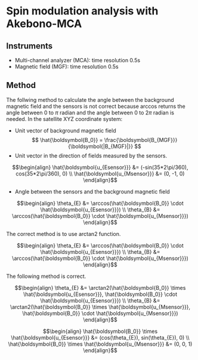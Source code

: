# Spin modulation analysis with Akebono-MCA

## Instruments
- Multi-channel analyzer (MCA): time resolution 0.5s
- Magnetic field (MGF): time resolution 0.5s

## Method
The follwing method to calculate the angle between the background magnetic field and the sensors is not correct because arccos returns the angle between 0 to $\pi$ radian and the angle between 0 to $2\pi$ radian is needed.
In the satellite XYZ coordinate system:
- Unit vector of background magnetic field
$$ \hat{\boldsymbol{B_0}} = \frac{\boldsymbol{B_{MGF}}}{\boldsymbol{|B_{MGF}|}} $$
- Unit vector in the direction of fields measured by the sensors.
```math
\begin{align}
\hat{\boldsymbol{u_{Esensor}}} &= (-sin(35*2\pi/360), cos(35*2\pi/360), 0) \\
\hat{\boldsymbol{u_{Msensor}}} &= (0, -1, 0)
\end{align}
```
- Angle between the sensors and the background magnetic field
```math
\begin{align}
\theta_{E} &= \arccos(\hat{\boldsymbol{B_0}} \cdot \hat{\boldsymbol{u_{Esensor}}}) \\
\theta_{B} &= \arccos(\hat{\boldsymbol{B_0}} \cdot \hat{\boldsymbol{u_{Msensor}}})
\end{align}
```
The correct method is to use arctan2 function.
```math
\begin{align}
\theta_{E} &= \arccos(\hat{\boldsymbol{B_0}} \cdot \hat{\boldsymbol{u_{Esensor}}}) \\
\theta_{B} &= \arccos(\hat{\boldsymbol{B_0}} \cdot \hat{\boldsymbol{u_{Msensor}}})
\end{align}
```
The following method is correct.
```math
\begin{align}
\theta_{E} &= \arctan2(\hat{\boldsymbol{B_0}} \times \hat{\boldsymbol{u_{Esensor}}}, \hat{\boldsymbol{B_0}} \cdot \hat{\boldsymbol{u_{Esensor}}}) \\
\theta_{B} &= \arctan2(\hat{\boldsymbol{B_0}} \times \hat{\boldsymbol{u_{Msensor}}}, \hat{\boldsymbol{B_0}} \cdot \hat{\boldsymbol{u_{Msensor}}})
\end{align}
```
```math
\begin{align}
\hat{\boldsymbol{B_0}} \times \hat{\boldsymbol{u_{Esensor}}} &= (cos(\theta_{E}), sin(\theta_{E}), 0) \\
\hat{\boldsymbol{B_0}} \times \hat{\boldsymbol{u_{Msensor}}} &= (0, 0, 1)
\end{align}
```
